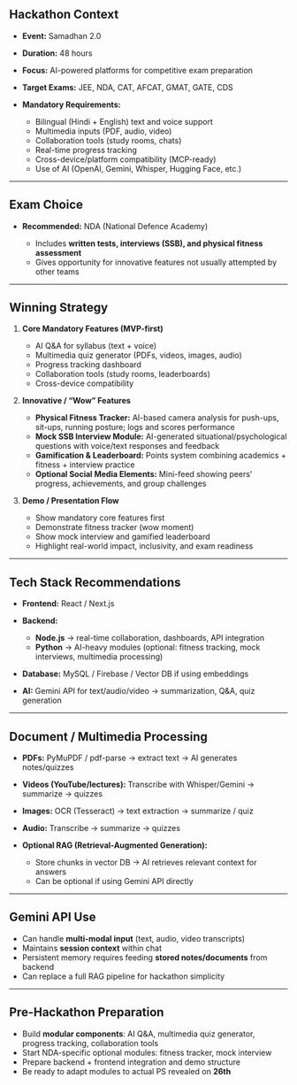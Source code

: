 ## **Hackathon Context**

* **Event:** Samadhan 2.0
* **Duration:** 48 hours
* **Focus:** AI-powered platforms for competitive exam preparation
* **Target Exams:** JEE, NDA, CAT, AFCAT, GMAT, GATE, CDS
* **Mandatory Requirements:**

  * Bilingual (Hindi + English) text and voice support
  * Multimedia inputs (PDF, audio, video)
  * Collaboration tools (study rooms, chats)
  * Real-time progress tracking
  * Cross-device/platform compatibility (MCP-ready)
  * Use of AI (OpenAI, Gemini, Whisper, Hugging Face, etc.)

---

## **Exam Choice**

* **Recommended:** NDA (National Defence Academy)

  * Includes **written tests, interviews (SSB), and physical fitness assessment**
  * Gives opportunity for innovative features not usually attempted by other teams

---

## **Winning Strategy**

1. **Core Mandatory Features (MVP-first)**

   * AI Q\&A for syllabus (text + voice)
   * Multimedia quiz generator (PDFs, videos, images, audio)
   * Progress tracking dashboard
   * Collaboration tools (study rooms, leaderboards)
   * Cross-device compatibility

2. **Innovative / “Wow” Features**

   * **Physical Fitness Tracker:** AI-based camera analysis for push-ups, sit-ups, running posture; logs and scores performance
   * **Mock SSB Interview Module:** AI-generated situational/psychological questions with voice/text responses and feedback
   * **Gamification & Leaderboard:** Points system combining academics + fitness + interview practice
   * **Optional Social Media Elements:** Mini-feed showing peers’ progress, achievements, and group challenges

3. **Demo / Presentation Flow**

   * Show mandatory core features first
   * Demonstrate fitness tracker (wow moment)
   * Show mock interview and gamified leaderboard
   * Highlight real-world impact, inclusivity, and exam readiness

---

## **Tech Stack Recommendations**

* **Frontend:** React / Next.js
* **Backend:**

  * **Node.js** → real-time collaboration, dashboards, API integration
  * **Python** → AI-heavy modules (optional: fitness tracking, mock interviews, multimedia processing)
* **Database:** MySQL / Firebase / Vector DB if using embeddings
* **AI:** Gemini API for text/audio/video → summarization, Q\&A, quiz generation

---

## **Document / Multimedia Processing**

* **PDFs:** PyMuPDF / pdf-parse → extract text → AI generates notes/quizzes
* **Videos (YouTube/lectures):** Transcribe with Whisper/Gemini → summarize → quizzes
* **Images:** OCR (Tesseract) → text extraction → summarize / quiz
* **Audio:** Transcribe → summarize → quizzes
* **Optional RAG (Retrieval-Augmented Generation):**

  * Store chunks in vector DB → AI retrieves relevant context for answers
  * Can be optional if using Gemini API directly

---

## **Gemini API Use**

* Can handle **multi-modal input** (text, audio, video transcripts)
* Maintains **session context** within chat
* Persistent memory requires feeding **stored notes/documents** from backend
* Can replace a full RAG pipeline for hackathon simplicity

---

## **Pre-Hackathon Preparation**

* Build **modular components**: AI Q\&A, multimedia quiz generator, progress tracking, collaboration tools
* Start NDA-specific optional modules: fitness tracker, mock interview
* Prepare backend + frontend integration and demo structure
* Be ready to adapt modules to actual PS revealed on **26th**
